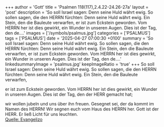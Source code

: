 +++
author = 'Gott'
title = 'Psalmen 118(117),2.4.22-24.26-27a'
layout = 'post'
description = 'So soll Israel sagen: Denn seine Huld währt ewig. So sollen sagen, die den HERRN fürchten:  Denn seine Huld währt ewig. Ein Stein, den die Bauleute verwarfen,   er ist zum Eckstein geworden. Vom HERRN her ist dies gewirkt,  ein Wunder in unseren Augen. Dies ist der Tag, den de....'
images = ['/symbols/psalmus.jpg']
categories = ['PSALMUS']
tags = ['PSALMUS']
date = '2025-04-27 07:00:30 +0100'
summary = 'So soll Israel sagen: Denn seine Huld währt ewig. So sollen sagen, die den HERRN fürchten:  Denn seine Huld währt ewig. Ein Stein, den die Bauleute verwarfen,   er ist zum Eckstein geworden. Vom HERRN her ist dies gewirkt,  ein Wunder in unseren Augen. Dies ist der Tag, den de....'
linkedsummaryImage = 'psalmus.jpg'
keepImageRatio = 'true'
+++
So soll Israel sagen: Denn seine Huld währt ewig.
So sollen sagen, die den HERRN fürchten: 
Denn seine Huld währt ewig.
Ein Stein, den die Bauleute verwarfen, 

er ist zum Eckstein geworden.
Vom HERRN her ist dies gewirkt, 
ein Wunder in unseren Augen.
Dies ist der Tag, den der HERR gemacht hat; 

wir wollen jubeln und uns über ihn freuen.<!--more-->
Gesegnet sei, der da kommt im Namen des HERRN! 
Wir segnen euch vom Haus des HERRN her.
Gott ist der HERR. 
Er ließ Licht für uns leuchten.<br> [Quelle: Evangelizo](https://evangeliumtagfuertag.org/DE/gospel)